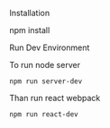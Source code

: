 Installation

npm install

Run Dev Environment

To run node server

`npm run server-dev`

Than run react webpack

`npm run react-dev`
